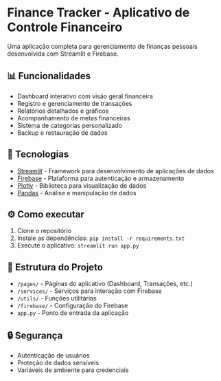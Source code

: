 # Finance Tracker - Aplicativo de Controle Financeiro

Uma aplicação completa para gerenciamento de finanças pessoais desenvolvida com Streamlit e Firebase.

## 📊 Funcionalidades

- Dashboard interativo com visão geral financeira
- Registro e gerenciamento de transações
- Relatórios detalhados e gráficos
- Acompanhamento de metas financeiras
- Sistema de categorias personalizado
- Backup e restauração de dados

## 🚀 Tecnologias

- [Streamlit](https://streamlit.io/) - Framework para desenvolvimento de aplicações de dados
- [Firebase](https://firebase.google.com/) - Plataforma para autenticação e armazenamento
- [Plotly](https://plotly.com/) - Biblioteca para visualização de dados
- [Pandas](https://pandas.pydata.org/) - Análise e manipulação de dados

## ⚙️ Como executar

1. Clone o repositório
2. Instale as dependências: `pip install -r requirements.txt`
3. Execute o aplicativo: `streamlit run app.py`

## 📱 Estrutura do Projeto

- `/pages/` - Páginas do aplicativo (Dashboard, Transações, etc.)
- `/services/` - Serviços para interação com Firebase
- `/utils/` - Funções utilitárias 
- `/firebase/` - Configuração do Firebase
- `app.py` - Ponto de entrada da aplicação

## 🔒 Segurança

- Autenticação de usuários
- Proteção de dados sensíveis
- Variáveis de ambiente para credenciais